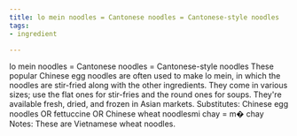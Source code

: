 ```yaml
---
title: lo mein noodles = Cantonese noodles = Cantonese-style noodles
tags:
- ingredient

---
```

lo mein noodles = Cantonese noodles = Cantonese-style noodles These popular Chinese egg noodles are often used to make lo mein, in which the noodles are stir-fried along with the other ingredients. They come in various sizes; use the flat ones for stir-fries and the round ones for soups. They're available fresh, dried, and frozen in Asian markets. Substitutes: Chinese egg noodles OR fettuccine OR Chinese wheat noodlesmi chay = m� chay Notes: These are Vietnamese wheat noodles.
